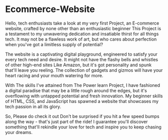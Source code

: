 # Ecommerce-Website
Hello, tech enthusiasts take a look at my very first Project, an E-commerce website, crafted by none other than an enthusiastic beginner This Project is a testament to my unwavering dedication and insatiable thirst for all things tech. It may not be a flawless work of art, but who cares about perfection when you've got a limitless supply of potential?

The website is a captivating digital playground, engineered to satisfy your every tech need and desire. It might not have the flashy bells and whistles of other high-end sites Like Amazon, but it's got personality and spunk that'll leave you reeling. The collection of gadgets and gizmos will have your heart racing and your mouth watering for more.

With The skills I've attained from The Power learn Project, I have fashioned a digital paradise that may be a little rough around the edges, but it's overflowing with untapped potential and fresh innovation. My beginner skills of HTML, CSS, and JavaScript has spawned a website that showcases my tech passion in all its glory.

So, Please do check it out Don't be surprised if you hit a few speed bumps along the way - that's just part of the ride! I guarantee you'll discover something that'll rekindle your love for tech and inspire you to keep chasing your dreams.
